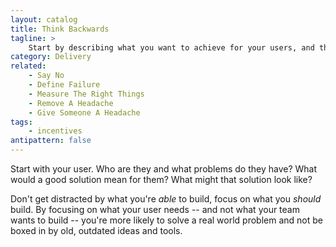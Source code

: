 ```yaml
---
layout: catalog
title: Think Backwards
tagline: >
    Start by describing what you want to achieve for your users, and then work out the steps to get there.
category: Delivery
related:
    - Say No
    - Define Failure
    - Measure The Right Things
    - Remove A Headache
    - Give Someone A Headache
tags:
    - incentives
antipattern: false 
---
```


Start with your user. Who are they and what problems do they have? What would a
good solution mean for them? What might that solution look like?

Don't get distracted by what you're *able* to build, focus on what you *should*
build. By focusing on what your user needs -- and not what your team wants to
build -- you're more likely to solve a real world problem and not be boxed in
by old, outdated ideas and tools.

